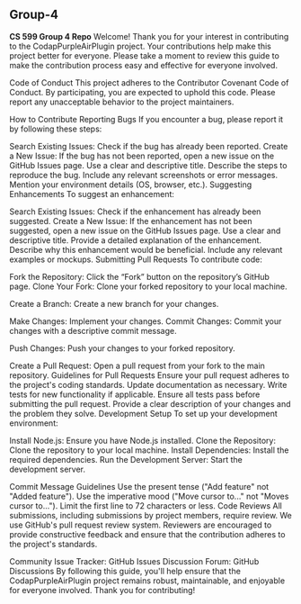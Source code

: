 ## Group-4
**CS 599 Group 4 Repo**
Welcome!
Thank you for your interest in contributing to the CodapPurpleAirPlugin project. Your contributions help make this project better for everyone. Please take a moment to review this guide to make the contribution process easy and effective for everyone involved.

Code of Conduct
This project adheres to the Contributor Covenant Code of Conduct. By participating, you are expected to uphold this code. Please report any unacceptable behavior to the project maintainers.

How to Contribute
Reporting Bugs
If you encounter a bug, please report it by following these steps:

Search Existing Issues: Check if the bug has already been reported.
Create a New Issue: If the bug has not been reported, open a new issue on the GitHub Issues page.
Use a clear and descriptive title.
Describe the steps to reproduce the bug.
Include any relevant screenshots or error messages.
Mention your environment details (OS, browser, etc.).
Suggesting Enhancements
To suggest an enhancement:

Search Existing Issues: Check if the enhancement has already been suggested.
Create a New Issue: If the enhancement has not been suggested, open a new issue on the GitHub Issues page.
Use a clear and descriptive title.
Provide a detailed explanation of the enhancement.
Describe why this enhancement would be beneficial.
Include any relevant examples or mockups.
Submitting Pull Requests
To contribute code:

Fork the Repository: Click the “Fork” button on the repository’s GitHub page.
Clone Your Fork: Clone your forked repository to your local machine.

Create a Branch: Create a new branch for your changes.

Make Changes: Implement your changes.
Commit Changes: Commit your changes with a descriptive commit message.

Push Changes: Push your changes to your forked repository.

Create a Pull Request: Open a pull request from your fork to the main repository.
Guidelines for Pull Requests
Ensure your pull request adheres to the project's coding standards.
Update documentation as necessary.
Write tests for new functionality if applicable.
Ensure all tests pass before submitting the pull request.
Provide a clear description of your changes and the problem they solve.
Development Setup
To set up your development environment:

Install Node.js: Ensure you have Node.js installed.
Clone the Repository: Clone the repository to your local machine.
Install Dependencies: Install the required dependencies.
Run the Development Server: Start the development server.



Commit Message Guidelines
Use the present tense ("Add feature" not "Added feature").
Use the imperative mood ("Move cursor to..." not "Moves cursor to...").
Limit the first line to 72 characters or less.
Code Reviews
All submissions, including submissions by project members, require review. We use GitHub's pull request review system. Reviewers are encouraged to provide constructive feedback and ensure that the contribution adheres to the project's standards.

Community
Issue Tracker: GitHub Issues
Discussion Forum: GitHub Discussions
By following this guide, you'll help ensure that the CodapPurpleAirPlugin project remains robust, maintainable, and enjoyable for everyone involved. Thank you for contributing!

